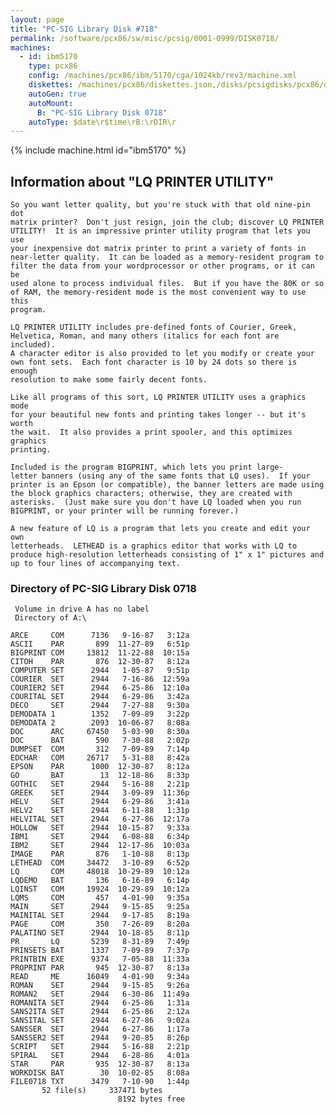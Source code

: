 ```yaml
---
layout: page
title: "PC-SIG Library Disk #718"
permalink: /software/pcx86/sw/misc/pcsig/0001-0999/DISK0718/
machines:
  - id: ibm5170
    type: pcx86
    config: /machines/pcx86/ibm/5170/cga/1024kb/rev3/machine.xml
    diskettes: /machines/pcx86/diskettes.json,/disks/pcsigdisks/pcx86/diskettes.json
    autoGen: true
    autoMount:
      B: "PC-SIG Library Disk 0718"
    autoType: $date\r$time\rB:\rDIR\r
---
```


{% include machine.html id="ibm5170" %}

## Information about "LQ PRINTER UTILITY"

    So you want letter quality, but you're stuck with that old nine-pin dot
    matrix printer?  Don't just resign, join the club; discover LQ PRINTER
    UTILITY!  It is an impressive printer utility program that lets you use
    your inexpensive dot matrix printer to print a variety of fonts in
    near-letter quality.  It can be loaded as a memory-resident program to
    filter the data from your wordprocessor or other programs, or it can be
    used alone to process individual files.  But if you have the 80K or so
    of RAM, the memory-resident mode is the most convenient way to use this
    program.
    
    LQ PRINTER UTILITY includes pre-defined fonts of Courier, Greek,
    Helvetica, Roman, and many others (italics for each font are included).
    A character editor is also provided to let you modify or create your
    own font sets.  Each font character is 10 by 24 dots so there is enough
    resolution to make some fairly decent fonts.
    
    Like all programs of this sort, LQ PRINTER UTILITY uses a graphics mode
    for your beautiful new fonts and printing takes longer -- but it's worth
    the wait.  It also provides a print spooler, and this optimizes graphics
    printing.
    
    Included is the program BIGPRINT, which lets you print large-
    letter banners (using any of the same fonts that LQ uses).  If your
    printer is an Epson (or compatible), the banner letters are made using
    the block graphics characters; otherwise, they are created with
    asterisks.  (Just make sure you don't have LQ loaded when you run
    BIGPRINT, or your printer will be running forever.)
    
    A new feature of LQ is a program that lets you create and edit your own
    letterheads.  LETHEAD is a graphics editor that works with LQ to
    produce high-resolution letterheads consisting of 1" x 1" pictures and
    up to four lines of accompanying text.

### Directory of PC-SIG Library Disk 0718

     Volume in drive A has no label
     Directory of A:\

    ARCE     COM      7136   9-16-87   3:12a
    ASCII    PAR       899  11-27-89   6:51p
    BIGPRINT COM     13812  11-22-88  10:15a
    CITOH    PAR       876  12-30-87   8:12a
    COMPUTER SET      2944   1-05-87   9:51p
    COURIER  SET      2944   7-16-86  12:59a
    COURIER2 SET      2944   6-25-86  12:10a
    COURITAL SET      2944   6-29-86   3:42a
    DECO     SET      2944   7-27-88   9:30a
    DEMODATA 1        1352   7-09-89   3:22p
    DEMODATA 2        2093  10-06-87   8:08a
    DOC      ARC     67450   5-03-90   8:30a
    DOC      BAT       590   7-30-88   2:02p
    DUMPSET  COM       312   7-09-89   7:14p
    EDCHAR   COM     26717   5-31-88   8:42a
    EPSON    PAR      1000  12-30-87   8:12a
    GO       BAT        13  12-18-86   8:33p
    GOTHIC   SET      2944   5-16-88   2:21p
    GREEK    SET      2944   3-09-89  11:36p
    HELV     SET      2944   6-29-86   3:41a
    HELV2    SET      2944   6-11-88   1:31p
    HELVITAL SET      2944   6-27-86  12:17a
    HOLLOW   SET      2944  10-15-87   9:33a
    IBM1     SET      2944   6-08-88   6:34p
    IBM2     SET      2944  12-17-86  10:03a
    IMAGE    PAR       876   1-10-88   8:13p
    LETHEAD  COM     34472   3-10-89   6:52p
    LQ       COM     48018  10-29-89  10:12a
    LQDEMO   BAT       136   6-16-89   6:14p
    LQINST   COM     19924  10-29-89  10:12a
    LQMS     COM       457   4-01-90   9:35a
    MAIN     SET      2944   9-15-85   9:25a
    MAINITAL SET      2944   9-17-85   8:19a
    PAGE     COM       350   7-26-89   8:20a
    PALATINO SET      2944  10-18-85   8:11p
    PR       LQ       5239   8-31-89   7:49p
    PRINSETS BAT      1337   7-09-89   7:37p
    PRINTBIN EXE      9374   7-05-88  11:33a
    PROPRINT PAR       945  12-30-87   8:13a
    READ     ME      16049   4-01-90   9:34a
    ROMAN    SET      2944   9-15-85   9:26a
    ROMAN2   SET      2944   6-30-86  11:49a
    ROMANITA SET      2944   6-25-86   1:31a
    SANS2ITA SET      2944   6-25-86   2:12a
    SANSITAL SET      2944   6-27-86   9:02a
    SANSSER  SET      2944   6-27-86   1:17a
    SANSSER2 SET      2944   9-20-85   8:26p
    SCRIPT   SET      2944   5-16-88   2:21p
    SPIRAL   SET      2944   6-28-86   4:01a
    STAR     PAR       935  12-30-87   8:13a
    WORKDISK BAT        30  10-02-85   8:08a
    FILE0718 TXT      3479   7-10-90   1:44p
           52 file(s)     337471 bytes
                            8192 bytes free
